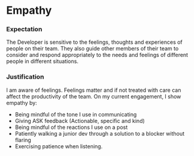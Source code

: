 # Empathy

### Expectation
The Developer is sensitive to the feelings, thoughts and experiences of people on their team. They also guide other members of their team to consider and respond appropriately to the needs and feelings of different people in different situations.

### Justification
I am aware of feelings. Feelings matter and if not treated with care can affect the productivity of the team. On my current engagement, I show empathy by:

- Being mindful of the tone I use in communicating
- Giving ASK feedback (Actionable, specific and kind)
- Being mindful of the reactions I use on a post
- Patiently walking a junior dev through a solution to a blocker without flaring
- Exercising patience when listening.
